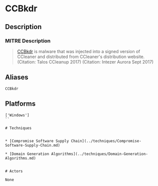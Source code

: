 
# CCBkdr

## Description

### MITRE Description

> [CCBkdr](https://attack.mitre.org/software/S0222) is malware that was injected into a signed version of CCleaner and distributed from CCleaner's distribution website. (Citation: Talos CCleanup 2017) (Citation: Intezer Aurora Sept 2017)

## Aliases

```
CCBkdr
```

## Platforms

```
['Windows']
``

# Techniques


* [Compromise Software Supply Chain](../techniques/Compromise-Software-Supply-Chain.md)

* [Domain Generation Algorithms](../techniques/Domain-Generation-Algorithms.md)
    

# Actors

None
